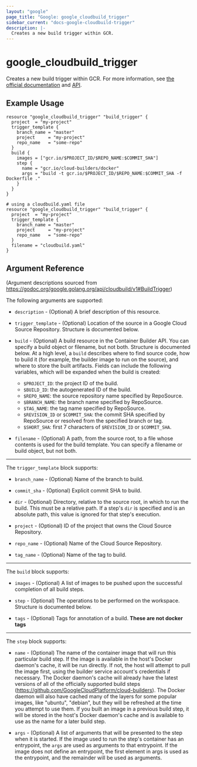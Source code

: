 ```yaml
---
layout: "google"
page_title: "Google: google_cloudbuild_trigger"
sidebar_current: "docs-google-cloudbuild-trigger"
description: |-
  Creates a new build trigger within GCR.
---
```


# google\_cloudbuild\_trigger

Creates a new build trigger within GCR. For more information, see
[the official documentation](https://cloud.google.com/container-builder/docs/running-builds/automate-builds)
and
[API](https://godoc.org/google.golang.org/api/cloudbuild/v1#BuildTrigger).

## Example Usage

```hcl
resource "google_cloudbuild_trigger" "build_trigger" {
  project  = "my-project"
  trigger_template {
    branch_name = "master"
    project     = "my-project"
    repo_name   = "some-repo"
  }
  build {
    images = ["gcr.io/$PROJECT_ID/$REPO_NAME:$COMMIT_SHA"]
    step {
      name = "gcr.io/cloud-builders/docker"
      args = "build -t gcr.io/$PROJECT_ID/$REPO_NAME:$COMMIT_SHA -f Dockerfile ."
    }
  }
}

# using a cloudbuild.yaml file
resource "google_cloudbuild_trigger" "build_trigger" {
  project  = "my-project"
  trigger_template {
    branch_name = "master"
    project     = "my-project"
    repo_name   = "some-repo"
  }
  filename = "cloudbuild.yaml"
} 
```

## Argument Reference

(Argument descriptions sourced from https://godoc.org/google.golang.org/api/cloudbuild/v1#BuildTrigger)

The following arguments are supported:

* `description` - (Optional) A brief description of this resource.

* `trigger_template` - (Optional) Location of the source in a Google
Cloud Source Repository. Structure is documented below.

* `build` - (Optional) A build resource in the Container Builder API. You 
can specify a build object or filename, but not both. Structure 
is documented below. At a high level, a `build` describes where 
to find source code, how to build it (for
example, the builder image to run on the source), and where to store
the built artifacts. Fields can include the following variables, which
will be expanded when the build is created:
  * `$PROJECT_ID`: the project ID of the build.
  * `$BUILD_ID`: the autogenerated ID of the build.
  * `$REPO_NAME`: the source repository name specified by RepoSource.
  * `$BRANCH_NAME`: the branch name specified by RepoSource.
  * `$TAG_NAME`: the tag name specified by RepoSource.
  * `$REVISION_ID` or `$COMMIT_SHA`: the commit SHA specified by RepoSource
    or resolved from the specified branch or tag.
  * `$SHORT_SHA`: first 7 characters of `$REVISION_ID` or `$COMMIT_SHA`.

* `filename` - (Optional) A path, from the source root, to a file whose contents is
 used for the build template. You can specify a filename or build object, but not both.
---

The `trigger_template` block supports:

* `branch_name` - (Optional) Name of the branch to build.

* `commit_sha` - (Optional) Explicit commit SHA to build.

* `dir` - (Optional) Directory, relative to the source root, in which to run
the build. This must be a relative path. If a step's `dir` is specified and
is an absolute path, this value is ignored for that step's execution.

* `project` - (Optional) ID of the project that owns the Cloud Source Repository.

* `repo_name` - (Optional) Name of the Cloud Source Repository.

* `tag_name` - (Optional) Name of the tag to build.


---

The `build` block supports:

* `images` - (Optional) A list of images to be pushed upon the successful
completion of all build steps.

* `step` - (Optional) The operations to be performed on the workspace.
Structure is documented below.

* `tags` - (Optional) Tags for annotation of a build. **These are not docker tags**

---

The `step` block supports:

* `name` - (Optional) The name of the container image that will run this
particular build step. If the image is available in the host's Docker
daemon's cache, it will be run directly. If not, the host will attempt to
pull the image first, using the builder service account's credentials if
necessary. The Docker daemon's cache will already have the latest versions
of all of the officially supported build steps
(https://github.com/GoogleCloudPlatform/cloud-builders).
The Docker daemon will also have cached many of the layers for some popular
images, like "ubuntu", "debian", but they will be refreshed at the time you
attempt to use them. If you built an image in a previous build step, it will
be stored in the host's Docker daemon's cache and is available to use as
the name for a later build step.

* `args` - (Optional) A list of arguments that will be presented to the step
when it is started. If the image used to run the step's container has an
entrypoint, the `args` are used as arguments to that entrypoint. If the image
does not define an entrypoint, the first element in args is used as the
entrypoint, and the remainder will be used as arguments.
